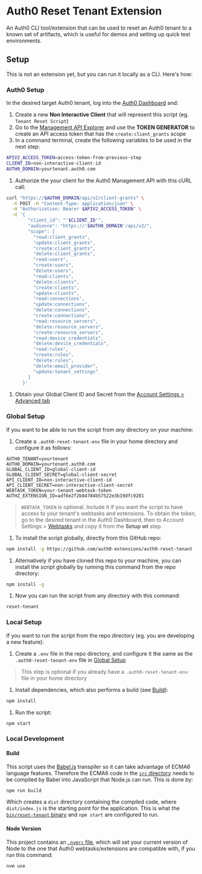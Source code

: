# Auth0 Reset Tenant Extension

An Auth0 CLI tool/extension that can be used to reset an Auth0 tenant to a known set of artifacts, which is useful for demos and setting up quick test environments.

## Setup

This is not an extension yet, but you can run it locally as a CLI. Here's how:

### Auth0 Setup

In the desired target Auth0 tenant, log into the [Auth0 Dashboard](https://manage.auth0.com) and:

1. Create a new **Non Interactive Client** that will represent this script (eg. `Tenant Reset Script`)
1. Go to the [Management API Explorer](https://auth0.com/docs/api/management/v2) and use the **TOKEN GENERATOR** to create an API access token that has the `create:client_grants` scope
1. In a command terminal, create the following variables to be used in the next step:  
  ```bash
  APIV2_ACCESS_TOKEN=access-token-from-previous-step
  CLIENT_ID=non-interactive-client-id
  AUTH0_DOMAIN=yourtenant.auth0.com
  ```

1. Authorize the your client for the Auth0 Management API with this cURL call:  
  ```bash
  curl "https://$AUTH0_DOMAIN/api/v2/client-grants" \
    -X POST -H "Content-Type: application/json" \
    -H "Authorization: Bearer $APIV2_ACCESS_TOKEN" \
    -d '{
          "client_id": "'$CLIENT_ID'",
          "audience": "https://'$AUTH0_DOMAIN'/api/v2/",
          "scope": [
            "read:client_grants",
            "update:client_grants",
            "create:client_grants",
            "delete:client_grants",
            "read:users",
            "create:users",
            "delete:users",
            "read:clients",
            "delete:clients",
            "create:clients",
            "update:clients",
            "read:connections",
            "update:connections",
            "delete:connections",
            "create:connections",
            "read:resource_servers",
            "delete:resource_servers",
            "create:resource_servers",
            "read:device_credentials",
            "delete:device_credentials",
            "read:rules",
            "create:rules",
            "delete:rules",
            "delete:email_provider",
            "update:tenant_settings"
          ]
        }'
  ```

1. Obtain your Global Client ID and Secret from the [Account Settings > Advanced tab](https://manage.auth0.com/#/account/advanced)

### Global Setup

If you want to be able to run the script from _any_ directory on your machine:

1. Create a `.auth0-reset-tenant-env` file in your home directory and configure it as follows:  
  ```
  AUTH0_TENANT=yourtenant
  AUTH0_DOMAIN=yourtenant.auth0.com
  GLOBAL_CLIENT_ID=global-client-id
  GLOBAL_CLIENT_SECRET=global-client-secret
  API_CLIENT_ID=non-interactive-client-id
  API_CLIENT_SECRET=non-interactive-client-secret
  WEBTASK_TOKEN=your-tenant-webtask-token
  AUTHZ_EXTENSION_ID=adf6e2f2b84784b57522e3b19dfc9201
  ```

  > `WEBTASK_TOKEN` is optional. Include it if you want the script to have access to your tenant's webtasks and extensions. To obtain the token, go to the desired tenant in the Auth0 Dashboard, then to Account Settings > [Webtasks](https://manage.auth0.com/#/account/webtasks) and copy it from the **Setup wt** step.

1. To install the script globally, directly from this GitHub repo:  
  ```bash
  npm install -g https://github.com/auth0-extensions/auth0-reset-tenant
  ```

1. Alternatively if you have cloned this repo to your machine, you can install the script globally by running this command from the repo directory:  
  ```bash
  npm install -g
  ```

1. Now you can run the script from any directory with this command:  
  ```bash
  reset-tenant
  ```

### Local Setup

If you want to run the script from the repo directory (eg. you are developing a new feature):

1. Create a `.env` file in the repo directory, and configure it the same as the `.auth0-reset-tenant-env` file in [Global Setup](#global-setup)
  > This step is optional if you already have a `.auth0-reset-tenant-env` file in your home directory

1. Install dependencies, which also performs a build (see [Build](#build)):  
  ```bash
  npm install
  ```

1. Run the script:  
  ```bash
  npm start
  ```

### Local Development

#### Build

This script uses the [Babel.js](https://babeljs.io/) transpiler so it can take advantage of ECMA6 language features. Therefore the ECMA6 code in the [`src` directory](./src) needs to be compiled by Babel into JavaScript that Node.js can run. This is done by:

```bash
npm run build
```

Which creates a `dist` directory containing the compiled code, where `dist/index.js` is the starting point for the application. This is what the [`bin/reset-tenant` binary](bin/reset-tenant) and `npm start` are configured to run.

#### Node Version

This project contains an [`.nvmrc` file](./.nvmrc), which will set your current version of Node to the one that Auth0 webtasks/extensions are compatible with, if you run this command:

```bash
nvm use
```

